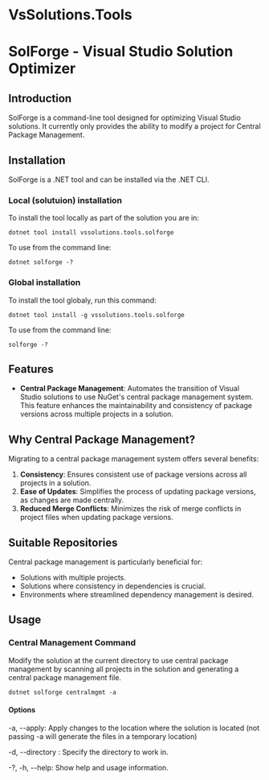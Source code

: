 # VsSolutions.Tools

# SolForge - Visual Studio Solution Optimizer

## Introduction

SolForge is a command-line tool designed for optimizing Visual Studio solutions. It currently only provides the ability to modify a project for Central Package Management.

## Installation

SolForge is a .NET tool and can be installed via the .NET CLI.

### Local (solutuion) installation
To install the tool locally as part of the solution you are in:
```shell
dotnet tool install vssolutions.tools.solforge
```
To use from the command line:

```shell
dotnet solforge -?
```

### Global installation
To install the tool globaly, run this command:

```shell
dotnet tool install -g vssolutions.tools.solforge
```
To use from the command line:

```shell
solforge -?
```


## Features

- **Central Package Management**: Automates the transition of Visual Studio solutions to use NuGet's central package management system. This feature enhances the maintainability and consistency of package versions across multiple projects in a solution.

## Why Central Package Management?

Migrating to a central package management system offers several benefits:
1. **Consistency**: Ensures consistent use of package versions across all projects in a solution.
2. **Ease of Updates**: Simplifies the process of updating package versions, as changes are made centrally.
3. **Reduced Merge Conflicts**: Minimizes the risk of merge conflicts in project files when updating package versions.

## Suitable Repositories

Central package management is particularly beneficial for:
- Solutions with multiple projects.
- Solutions where consistency in dependencies is crucial.
- Environments where streamlined dependency management is desired.


## Usage

### Central Management Command

Modify the solution at the current directory to use central package management by scanning all projects in the solution and generating a central package management file.

```
dotnet solforge centralmgmt -a
```


#### Options

-a, --apply: Apply changes to the location where the solution is located (not passing -a will generate the files in a temporary location)

-d, --directory <directory>: Specify the directory to work in.

-?, -h, --help: Show help and usage information.
